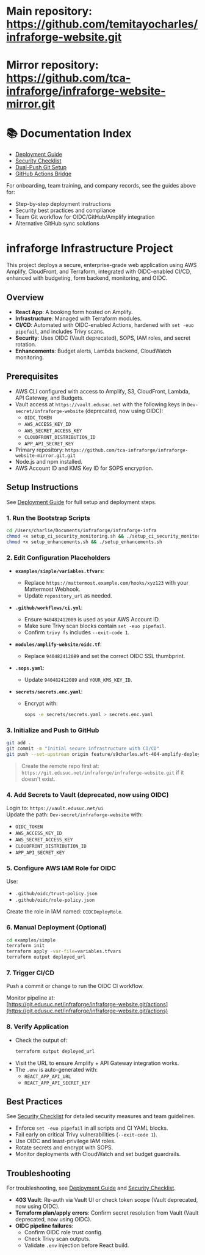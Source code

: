 # Main repository: https://github.com/temitayocharles/infraforge-website.git
# Mirror repository: https://github.com/tca-infraforge/infraforge-website-mirror.git
# 📚 Documentation Index

- [Deployment Guide](docs/DEPLOYMENT.md)
- [Security Checklist](SECURITY.md)
- [Dual-Push Git Setup](docs/git-dual-push-setup.md)
- [GitHub Actions Bridge](docs/github-actions-bridge.md)

For onboarding, team training, and company records, see the guides above for:
- Step-by-step deployment instructions
- Security best practices and compliance
- Team Git workflow for OIDC/GitHub/Amplify integration
- Alternative GitHub sync solutions

# infraforge Infrastructure Project

This project deploys a secure, enterprise-grade web application using AWS Amplify, CloudFront, and Terraform, integrated with OIDC-enabled CI/CD, enhanced with budgeting, form backend, monitoring, and OIDC.

## Overview
- **React App**: A booking form hosted on Amplify.
- **Infrastructure**: Managed with Terraform modules.
- **CI/CD**: Automated with OIDC-enabled Actions, hardened with `set -euo pipefail`, and includes Trivy scans.
- **Security**: Uses OIDC (Vault deprecated), SOPS, IAM roles, and secret rotation.
- **Enhancements**: Budget alerts, Lambda backend, CloudWatch monitoring.

## Prerequisites
- AWS CLI configured with access to Amplify, S3, CloudFront, Lambda, API Gateway, and Budgets.
- Vault access at `https://vault.edusuc.net` with the following keys in `Dev-secret/infraforge-website` (deprecated, now using OIDC):
  - `OIDC_TOKEN`
  - `AWS_ACCESS_KEY_ID`
  - `AWS_SECRET_ACCESS_KEY`
  - `CLOUDFRONT_DISTRIBUTION_ID`
  - `APP_API_SECRET_KEY`
- Primary repository: `https://github.com/tca-infraforge/infraforge-website-mirror.git.git`
- Node.js and npm installed.
- AWS Account ID and KMS Key ID for SOPS encryption.

## Setup Instructions
See [Deployment Guide](docs/DEPLOYMENT.md) for full setup and deployment steps.

### 1. Run the Bootstrap Scripts
```bash
cd /Users/charlie/Documents/infraforge/infraforge-infra
chmod +x setup_ci_security_monitoring.sh && ./setup_ci_security_monitoring.sh
chmod +x setup_enhancements.sh && ./setup_enhancements.sh
```

### 2. Edit Configuration Placeholders
- **`examples/simple/variables.tfvars`**:
  - Replace `https://mattermost.example.com/hooks/xyz123` with your Mattermost Webhook.
  - Update `repository_url` as needed.

- **`.github/workflows/ci.yml`**:
  - Ensure `940482412089` is used as your AWS Account ID.
  - Make sure Trivy scan blocks contain `set -euo pipefail`.
  - Confirm `trivy fs` includes `--exit-code 1`.

- **`modules/amplify-website/oidc.tf`**:
  - Replace `940482412089` and set the correct OIDC SSL thumbprint.

- **`.sops.yaml`**:
  - Update `940482412089` and `YOUR_KMS_KEY_ID`.

- **`secrets/secrets.enc.yaml`**:
  - Encrypt with:
    ```bash
    sops -e secrets/secrets.yaml > secrets.enc.yaml
    ```

### 3. Initialize and Push to GitHub
```bash
git add .
git commit -m "Initial secure infrastructure with CI/CD"
git push --set-upstream origin feature/s9charles.wft-404-amplify-deploy
```
> Create the remote repo first at: `https://git.edusuc.net/infraforge/infraforge-website.git` if it doesn't exist.

### 4. Add Secrets to Vault (deprecated, now using OIDC)
Login to: `https://vault.edusuc.net/ui`  
Update the path: `Dev-secret/infraforge-website` with:
  - `OIDC_TOKEN`
- `AWS_ACCESS_KEY_ID`
- `AWS_SECRET_ACCESS_KEY`
- `CLOUDFRONT_DISTRIBUTION_ID`
- `APP_API_SECRET_KEY`

### 5. Configure AWS IAM Role for OIDC
Use:
- `.github/oidc/trust-policy.json`
- `.github/oidc/role-policy.json`

Create the role in IAM named: `OIDCDeployRole`.

### 6. Manual Deployment (Optional)
```bash
cd examples/simple
terraform init
terraform apply -var-file=variables.tfvars
terraform output deployed_url
```

### 7. Trigger CI/CD
Push a commit or change to run the OIDC CI workflow.

Monitor pipeline at:  
[https://git.edusuc.net/infraforge/infraforge-website.git/actions](https://git.edusuc.net/infraforge/infraforge-website.git/actions)

### 8. Verify Application
- Check the output of:
  ```bash
  terraform output deployed_url
  ```
- Visit the URL to ensure Amplify + API Gateway integration works.
- The `.env` is auto-generated with:
  - `REACT_APP_API_URL`
  - `REACT_APP_API_SECRET_KEY`

## Best Practices
See [Security Checklist](SECURITY.md) for detailed security measures and team guidelines.
- Enforce `set -euo pipefail` in all scripts and CI YAML blocks.
- Fail early on critical Trivy vulnerabilities (`--exit-code 1`).
- Use OIDC and least-privilege IAM roles.
- Rotate secrets and encrypt with SOPS.
- Monitor deployments with CloudWatch and set budget guardrails.

## Troubleshooting
For troubleshooting, see [Deployment Guide](docs/DEPLOYMENT.md) and [Security Checklist](SECURITY.md).
- **403 Vault**: Re-auth via Vault UI or check token scope (Vault deprecated, now using OIDC).
- **Terraform plan/apply errors**: Confirm secret resolution from Vault (Vault deprecated, now using OIDC).
- **OIDC pipeline failures**:
  - Confirm OIDC role trust config.
  - Check Trivy scan outputs.
  - Validate `.env` injection before React build.
